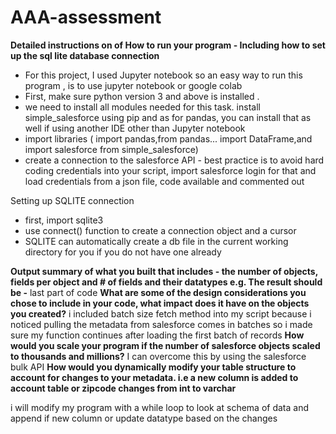 # AAA-assessment

**Detailed instructions on of How to run your program - Including how to set up the sql lite database
connection**
- For this project, I used Jupyter notebook so an easy way to run this program , is to use jupyter notebook or google colab
- First, make sure python version 3 and above is installed .
- we need to install all  modules needed for this task. install simple_salesforce using pip  and 
as for pandas, you can install that as well if using another IDE other than Jupyter notebook
- import libraries ( import pandas,from pandas... import DataFrame,and import salesforce from simple_salesforce)
- create a connection to the salesforce API - best practice is to avoid hard coding credentials into your script, import salesforce login 
for that and load credentials from a json file, code available and commented out

Setting up SQLITE connection
- first, import sqlite3
- use connect() function to create a connection object and a cursor 
- SQLITE can automatically create a db file in the current working directory for you if you do not have one already

**Output summary of what you built that includes - the number of objects, fields per object and # of
fields and their datatypes e.g. The result should be -**
last part of code
**What are some of the design considerations you chose to include in your code, what impact does it
have on the objects you created?**
i included batch size fetch method into my script because i noticed pulling the metadata from salesforce comes in batches so i made sure
my function continues after loading the first batch of records
**How would you scale your program if the number of salesforce objects scaled to thousands and
millions?**
I can overcome this by using the salesforce bulk API
**How would you dynamically modify your table structure to account for changes to your metadata. i.e a
new column is added to account table or zipcode changes from int to varchar**

i will modify my program with a while loop to look at schema of data and append if new column or update datatype based on the changes
